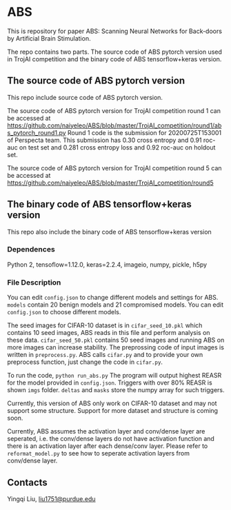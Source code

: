 # ABS


This is repository for paper ABS: Scanning Neural Networks for Back-doors by  Artificial Brain Stimulation. 

The repo contains two parts. The source code of ABS pytorch version used in TrojAI competition and the binary code of ABS tensorflow+keras version.

## The source code of ABS pytorch version 

This repo include source code of ABS pytorch version. 

The source code of ABS pytorch version for TrojAI competition round 1 can be accessed at https://github.com/naiyeleo/ABS/blob/master/TrojAI_competition/round1/abs_pytorch_round1.py
Round 1 code is the submission for 20200725T153001 of Perspecta team. This submission has 0.30 cross entropy and 0.91 roc-auc on test set and 0.281 cross entropy loss and 0.92 roc-auc on holdout set. 


The source code of ABS pytorch version for TrojAI competition round 5 can be accessed at https://github.com/naiyeleo/ABS/blob/master/TrojAI_competition/round5


## The binary code of ABS tensorflow+keras version

This repo also include the binary code of ABS tensorflow+keras version

### Dependences
Python 2, tensoflow=1.12.0, keras=2.2.4, imageio, numpy, pickle, h5py

### File Description

You can edit `config.json` to change different models and settings for ABS. `models` contain 20 benign models and 21 compromised models. You can edit `config.json` to choose different models.

The seed images for CIFAR-10 dataset is in `cifar_seed_10.pkl` which contains 10 seed images, ABS reads in this file and perform analysis on these data. `cifar_seed_50.pkl` contains 50 seed images and running ABS on more images can increase stability.
The preprossing code of input images is written in `preprocess.py`. ABS calls `cifar.py` and to provide your own preprocess function, just change the code in `cifar.py`.

To run the code, 
`python run_abs.py`
The program will output highest REASR for the model provided in `config.json`.
Triggers with over 80% REASR is shown `imgs` folder. `deltas` and `masks` store the numpy array for such triggers.

Currently, this version of ABS only work on CIFAR-10 dataset and may not support some structure. 
Support for more dataset and structure is coming soon.

Currently, ABS assumes the activation layer and conv/dense layer are seperated, i.e. the conv/dense layers do not have activation function and there is an activation layer after each dense/conv layer. 
Please refer to `reformat_model.py` to see how to seperate activation layers from conv/dense layer.

## Contacts

Yingqi Liu, liu1751@purdue.edu
